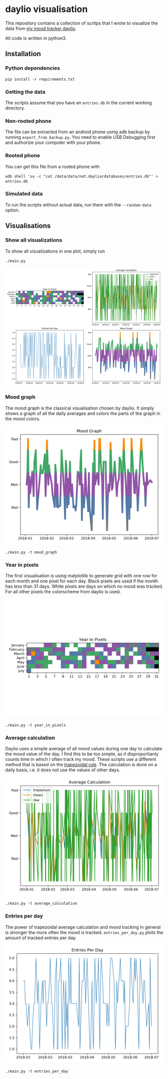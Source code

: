 # daylio visualisation

This repository contains a collection of scritps that I wrote to visualize the data from [my mood tracker daylio](https://daylio.webflow.io/).

All code is written in python3.

## Installation

### Python dependencies

```
pip install -r requirements.txt
```

### Getting the data

The scripts assume that you have an `entries.db` in the current working directory.

### Non-rooted phone

The file can be extracted from an android phone using adb backup by running `export_from_backup.py`.
You need to enable USB Debugging first and authorize your computer with your phone.

### Rooted phone
You can get this file from a rooted phone with

```
adb shell 'su -c "cat /data/data/net.daylio/databases/entries.db"' > entries.db
```

### Simulated data
To run the scripts without actual data, run them with the `--random-data` option.

## Visualisations

### Show all visualizations

To show all vizualizations in one plot, simply run

```
./main.py
```

![Example of all visualizations](examples/all.png)

### Mood graph

The mood graph is the classical visualisation chosen by daylio.
It simply shows a graph of all the daily averages and colors the parts of the graph in the mood colors.

![Mood graph example](examples/mood_graph.png)

```
./main.py -t mood_graph
```

### Year in pixels

The first visualisation is using matplotlib to generate grid with one row for each month and one pixel for each day.
Black pixels are used if the month has less than 31 days.
White pixels are days on which no mood was tracked.
For all other pixels the colorscheme from daylio is used.

![Example year in pixels](examples/year_in_pixels.png)

```
./main.py -t year_in_pixels
```


### Average calculation

Daylio uses a simple average of all mood values during one day to calculate the mood value of the day.
I find this to be too simple, as it disproportianly counts time in which I often track my mood.
These scripts use a different method that is based on the [trapezoidal rule](https://en.wikipedia.org/wiki/Trapezoidal_rule).
The calculation is done on a daily basis, i.e. it does not use the values of other days.

![Difference in mood average using the two methos](examples/average_calculation.png)

```
./main.py -t average_calculation
```

### Entries per day

The power of trapezoidal average calculation and mood tracking in general is stronger the more often the mood is tracked.
`entries_per_day.py` plots the amount of tracked entries per day.

![Plot of the entries per day](examples/entries_per_day.png)

```
./main.py -t entries_per_day
```
